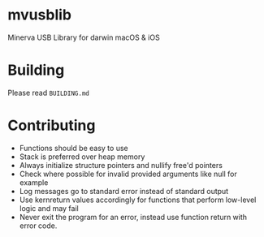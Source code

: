 # mvusblib
Minerva USB Library for darwin macOS &amp; iOS

# Building
Please read `BUILDING.md`

# Contributing
- Functions should be easy to use
- Stack is preferred over heap memory
- Always initialize structure pointers and nullify free'd pointers
- Check where possible for invalid provided arguments like null for example
- Log messages go to standard error instead of standard output
- Use kernreturn values accordingly for functions that perform low-level logic and may fail
- Never exit the program for an error, instead use function return with error code.
